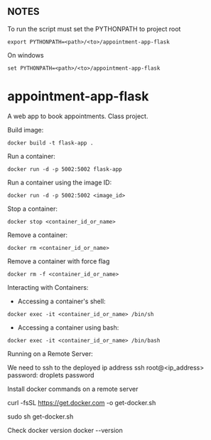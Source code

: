 ## NOTES
To run the script must set the PYTHONPATH to project root
```commandline
export PYTHONPATH=<path>/<to>/appointment-app-flask
```
On windows
```commandline
set PYTHONPATH=<path>/<to>/appointment-app-flask
```

# appointment-app-flask
A web app to book appointments. Class project. 

Build image:
```commandline
docker build -t flask-app .
```
Run a container:
```commandline
docker run -d -p 5002:5002 flask-app
```
Run a container using the image ID:
```commandline
docker run -d -p 5002:5002 <image_id>
```
Stop a container:
```commandline
docker stop <container_id_or_name>
```
Remove a container:
```commandline
docker rm <container_id_or_name>
```

Remove a container with force flag
```commandline
docker rm -f <container_id_or_name>
```

Interacting with Containers:
* Accessing a container's shell:
```commandline
docker exec -it <container_id_or_name> /bin/sh
```
* Accessing a container using bash:
```commandline
docker exec -it <container_id_or_name> /bin/bash
```

Running on a Remote Server:

We need to ssh to the deployed ip address
ssh root@<ip_address>
password: droplets password

Install docker commands on a remote server

curl -fsSL https://get.docker.com -o get-docker.sh

sudo sh get-docker.sh

Check docker version
docker --version

